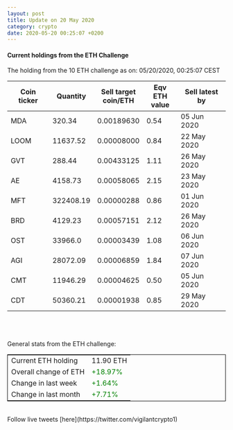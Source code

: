```yaml
---
layout: post
title: Update on 20 May 2020
category: crypto
date: 2020-05-20 00:25:07 +0200
---
```




#### Current holdings from the ETH Challenge

The holding from the 10 ETH challenge as on: 05/20/2020, 00:25:07 CEST

|Coin ticker|Quantity|Sell target<br>coin/ETH|Eqv ETH<br>value|Sell latest by|
|-----------|--------|-----------|-----------|--------------|
MDA|320.34|  0.00189630|0.54|05 Jun 2020|
LOOM|11637.52|  0.00008000|0.84|22 May 2020|
GVT|288.44|  0.00433125|1.11|26 May 2020|
AE|4158.73|  0.00058065|2.15|23 May 2020|
MFT|322408.19|  0.00000288|0.86|01 Jun 2020|
BRD|4129.23|  0.00057151|2.12|26 May 2020|
OST|33966.0|  0.00003439|1.08|06 Jun 2020|
AGI|28072.09|  0.00006859|1.84|07 Jun 2020|
CMT|11946.29|  0.00004625|0.50|05 Jun 2020|
CDT|50360.21|  0.00001938|0.85|29 May 2020|

<br>
<br>
<br>
General stats from the ETH challenge:

<table style="border:1px solid black;margin-left:auto;margin-right:auto;">
	<tbody>
	<tr>
		<td>Current ETH holding</td>
		<td>     11.90 ETH</td>
	</tr>
	<tr>
		<td>Overall change of ETH</td>
		<td><font color="green">+18.97%</font></td>
	</tr>
	<tr>
		<td>Change in last week</td>
		<td><font color="green">+1.64%</font></td>
	</tr>
	<tr>
		<td>Change in last month</td>
		<td><font color="green">+7.71%</font></td>
	</tr>
	</tbody>
</table>

<br>
Follow live tweets [here](https://twitter.com/vigilantcrypto1)
<br>
<br>